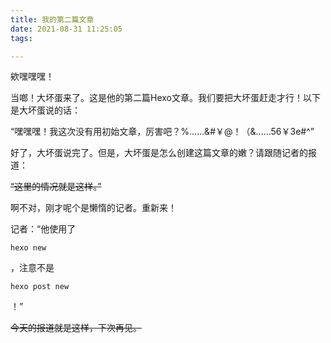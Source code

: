 ```yaml
---
title: 我的第二篇文章
date: 2021-08-31 11:25:05
tags:

---
```


欸嘿嘿嘿！

当啷！大坏蛋来了。这是他的第二篇Hexo文章。我们要把大坏蛋赶走才行！以下是大坏蛋说的话：  

“嘿嘿嘿！我这次没有用初始文章，厉害吧？%……&#￥@！（&……56￥3e#^”  

好了，大坏蛋说完了。但是，大坏蛋是怎么创建这篇文章的嫩？请跟随记者的报道：  

~~“这里的情况就是这样。”~~   

啊不对，刚才呢个是懒惰的记者。重新来！  

记者：“他使用了

```
hexo new
```

，注意不是

```
hexo post new
```

！”  

~~今天的报道就是这样，下次再见。~~

